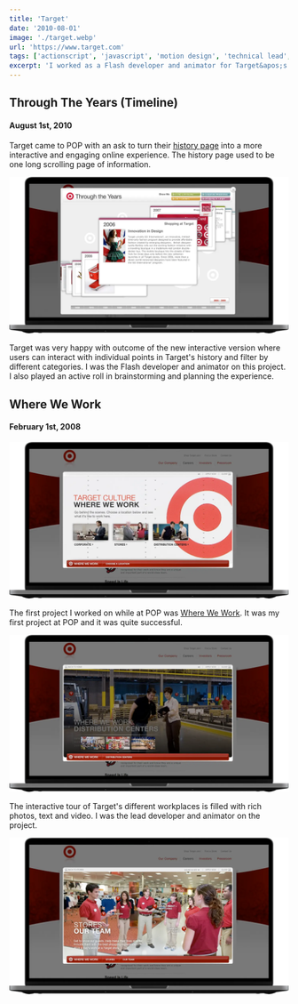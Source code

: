 ```yaml
---
title: 'Target'
date: '2010-08-01'
image: './target.webp'
url: 'https://www.target.com'
tags: ['actionscript', 'javascript', 'motion design', 'technical lead', 'xml']
excerpt: 'I worked as a Flash developer and animator for Target&apos;s interactive timeline where users can interact with individual points in Target&apos;s history and filter by different categories. I also led the development and animation for Where We Work, an interactive tour of Target&apos;s different workplaces filled with rich photos, text, and video.'
---
```


## Through The Years (Timeline)

#### August 1st, 2010

Target came to POP with an ask to turn their [history page](https://www.target.com/history) into a more interactive and engaging online experience. The history page used to be one long scrolling page of information.

![Target Timeline Interface](./target-timeline.webp)

Target was very happy with outcome of the new interactive version where users can interact with individual points in Target's history and filter by different categories. I was the Flash developer and animator on this project. I also played an active roll in brainstorming and planning the experience.

## Where We Work

#### February 1st, 2008

![Target Timeline Interface](./target-where-we-work-1.webp)

The first project I worked on while at POP was [Where We Work](https://www.target.com/wherewework). It was my first project at POP and it was quite successful.

![Target Timeline Interface](./target-where-we-work-2.webp)

The interactive tour of Target's different workplaces is filled with rich photos, text and video. I was the lead developer and animator on the project.

![Target Timeline Interface](./target-where-we-work-3.webp)
